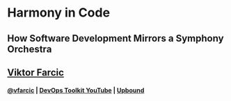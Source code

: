 <!-- .slide: data-background-image="img/db-schema-git/cover.png" data-background-size="cover" data-background-opacity="0.3" -->
# Harmony in Code
## How Software Development Mirrors a Symphony Orchestra

## [Viktor Farcic](http://technologyconversations.com/about/)

#### [@vfarcic](https://twitter.com/vfarcic) | [DevOps Toolkit YouTube](https://youtube.com/c/devopstoolkit) | [Upbound](https://upbound.io)
